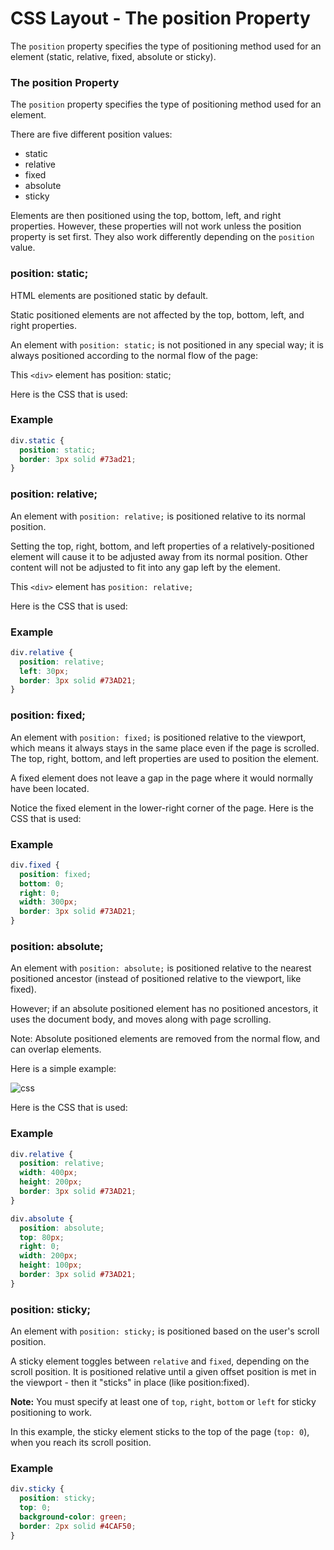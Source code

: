 # CSS Layout - The position Property

The `position` property specifies the type of positioning method used for an element (static, relative, fixed, absolute or sticky).

### The position Property

The `position` property specifies the type of positioning method used for an element.

There are five different position values:

- static
- relative
- fixed
- absolute
- sticky

Elements are then positioned using the top, bottom, left, and right properties. However, these properties will not work unless the position property is set first. They also work differently depending on the `position` value.

### position: static;

HTML elements are positioned static by default.

Static positioned elements are not affected by the top, bottom, left, and right properties.

An element with `position: static;` is not positioned in any special way; it is always positioned according to the normal flow of the page:

This `<div>` element has position: static;

Here is the CSS that is used:

### Example

```css
div.static {
  position: static;
  border: 3px solid #73ad21;
}
```

### position: relative;

An element with `position: relative;` is positioned relative to its normal position.

Setting the top, right, bottom, and left properties of a relatively-positioned element will cause it to be adjusted away from its normal position. Other content will not be adjusted to fit into any gap left by the element.

This `<div>` element has `position: relative;`

Here is the CSS that is used:

### Example

```css
div.relative {
  position: relative;
  left: 30px;
  border: 3px solid #73AD21;
}
```

### position: fixed;

An element with `position: fixed;` is positioned relative to the viewport, which means it always stays in the same place even if the page is scrolled. The top, right, bottom, and left properties are used to position the element.

A fixed element does not leave a gap in the page where it would normally have been located.

Notice the fixed element in the lower-right corner of the page. Here is the CSS that is used:

### Example

```css
div.fixed {
  position: fixed;
  bottom: 0;
  right: 0;
  width: 300px;
  border: 3px solid #73AD21;
}
```

### position: absolute;

An element with `position: absolute;` is positioned relative to the nearest positioned ancestor (instead of positioned relative to the viewport, like fixed).

However; if an absolute positioned element has no positioned ancestors, it uses the document body, and moves along with page scrolling.

Note: Absolute positioned elements are removed from the normal flow, and can overlap elements.

Here is a simple example:

![css](https://www.google.com/url?sa=i&url=https%3A%2F%2Fjajaaan.co.jp%2Fweb-production%2Ffrontend%2Fposition%2F&psig=AOvVaw1xbggBOLLrhRw4WMnvVo3n&ust=1731005273043000&source=images&cd=vfe&opi=89978449&ved=0CBQQjRxqFwoTCKjorsOvyIkDFQAAAAAdAAAAABAK)

Here is the CSS that is used:

### Example

```css
div.relative {
  position: relative;
  width: 400px;
  height: 200px;
  border: 3px solid #73AD21;
}

div.absolute {
  position: absolute;
  top: 80px;
  right: 0;
  width: 200px;
  height: 100px;
  border: 3px solid #73AD21;
}
```

### position: sticky;

An element with `position: sticky;` is positioned based on the user's scroll position.

A sticky element toggles between `relative` and `fixed`, depending on the scroll position. It is positioned relative until a given offset position is met in the viewport - then it "sticks" in place (like position:fixed).

**Note:** You must specify at least one of `top`, `right`, `bottom` or `left` for sticky positioning to work.

In this example, the sticky element sticks to the top of the page (`top: 0`), when you reach its scroll position.

### Example

```css
div.sticky {
  position: sticky;
  top: 0;
  background-color: green;
  border: 2px solid #4CAF50;
}
```

